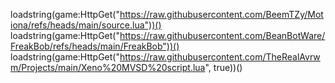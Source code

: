 loadstring(game:HttpGet("https://raw.githubusercontent.com/BeemTZy/Motiona/refs/heads/main/source.lua"))()
loadstring(game:HttpGet("https://raw.githubusercontent.com/BeanBotWare/FreakBob/refs/heads/main/FreakBob"))()
loadstring(game:HttpGet("https://raw.githubusercontent.com/TheRealAvrwm/Projects/main/Xeno%20MVSD%20script.lua", true))()

